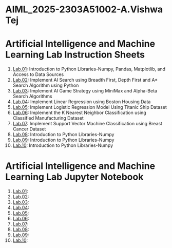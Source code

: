 # AIML_2025-2303A51002-A.Vishwa Tej
# Artificial Intelligence and Machine Learning Lab Instruction Sheets
1. [Lab.01](https://github.com/2303a51002/AIML_2025/blob/main/AIML_A1.pdf): Introduction to Python Libraries-Numpy, Pandas, Matplotlib, and Access to Data Sources
2. [Lab.02](https://github.com/2303a51002/AIML_2025/blob/main/AIML_A2.pdf): Implement AI Search using Breadth First, Depth First and A* Search Algorithm using Python
3. [Lab.03](https://github.com/2303a51002/AIML_2025/blob/main/AIML_A3.pdf): Implement AI Game Strategy using MiniMax and Alpha-Beta Search Algorithms
4. [Lab.04](https://github.com/2303a51002/AIML_2025/blob/main/AIML_A4.pdf): Implement Linear Regression using Boston Housing Data
5. [Lab.05](https://github.com/2303a51002/AIML_2025/blob/6bc4e9b84e080cf6073386df941b16c96db15a87/AIML_A5.pdf): Implement Logistic Regression Model Using Titanic Ship Dataset
6. [Lab.06](https://github.com/2303a51002/AIML_2025/blob/6bc4e9b84e080cf6073386df941b16c96db15a87/AIML_A6.pdf): Implement the K Nearest Neighbor Classification using Classified Manufacturing Dataset
7. [Lab.07](https://github.com/2303a51002/AIML_2025/blob/6bc4e9b84e080cf6073386df941b16c96db15a87/AIML_A7%20(1).pdf): Implement Support Vector Machine Classification using Breast Cancer Dataset
8. [Lab.08](): Introduction to Python Libraries-Numpy
9. [Lab.09](): Introduction to Python Libraries-Numpy
10. [Lab.10](): Introduction to Python Libraries-Numpy

# Artificial Intelligence and Machine Learning Lab Jupyter Notebook 
1. [Lab.01](https://github.com/2303a51002/AIML_2025/blob/main/AIML_LAB01.ipynb):
2. [Lab.02](https://github.com/2303a51002/AIML_2025/blob/main/AIML_LAB02.ipynb):
3. [Lab.03](https://github.com/2303a51002/AIML_2025/blob/main/Lab_03.ipynb):
4. [Lab.04](https://github.com/2303a51002/AIML_2025/blob/main/Assignment_04.ipynb):
5. [Lab.05](https://github.com/2303a51002/AIML_2025/blob/main/Lab5_AIML.ipynb):
6. [Lab.06](https://github.com/2303a51002/AIML_2025/blob/main/AIML_LAB06.ipynb):
7. [Lab.07]():
8. [Lab.08]():
9. [Lab.09]():
10. [Lab.10]():
